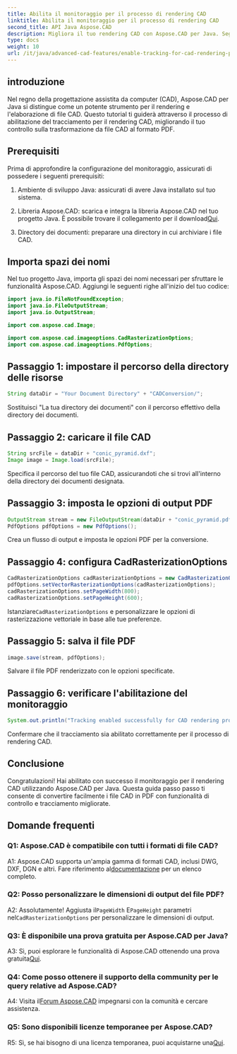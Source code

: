 ```yaml
---
title: Abilita il monitoraggio per il processo di rendering CAD
linktitle: Abilita il monitoraggio per il processo di rendering CAD
second_title: API Java Aspose.CAD
description: Migliora il tuo rendering CAD con Aspose.CAD per Java. Segui la nostra guida passo passo per abilitare il monitoraggio e migliorare la tua esperienza di conversione PDF.
type: docs
weight: 10
url: /it/java/advanced-cad-features/enable-tracking-for-cad-rendering-process/
---
```

## introduzione

Nel regno della progettazione assistita da computer (CAD), Aspose.CAD per Java si distingue come un potente strumento per il rendering e l'elaborazione di file CAD. Questo tutorial ti guiderà attraverso il processo di abilitazione del tracciamento per il rendering CAD, migliorando il tuo controllo sulla trasformazione da file CAD al formato PDF.

## Prerequisiti

Prima di approfondire la configurazione del monitoraggio, assicurati di possedere i seguenti prerequisiti:

1. Ambiente di sviluppo Java: assicurati di avere Java installato sul tuo sistema.

2.  Libreria Aspose.CAD: scarica e integra la libreria Aspose.CAD nel tuo progetto Java. È possibile trovare il collegamento per il download[Qui](https://releases.aspose.com/cad/java/).

3. Directory dei documenti: preparare una directory in cui archiviare i file CAD.

## Importa spazi dei nomi

Nel tuo progetto Java, importa gli spazi dei nomi necessari per sfruttare le funzionalità Aspose.CAD. Aggiungi le seguenti righe all'inizio del tuo codice:

```java
import java.io.FileNotFoundException;
import java.io.FileOutputStream;
import java.io.OutputStream;

import com.aspose.cad.Image;

import com.aspose.cad.imageoptions.CadRasterizationOptions;
import com.aspose.cad.imageoptions.PdfOptions;
```

## Passaggio 1: impostare il percorso della directory delle risorse

```java
String dataDir = "Your Document Directory" + "CADConversion/";
```

Sostituisci "La tua directory dei documenti" con il percorso effettivo della directory dei documenti.

## Passaggio 2: caricare il file CAD

```java
String srcFile = dataDir + "conic_pyramid.dxf";
Image image = Image.load(srcFile);
```

Specifica il percorso del tuo file CAD, assicurandoti che si trovi all'interno della directory dei documenti designata.

## Passaggio 3: imposta le opzioni di output PDF

```java
OutputStream stream = new FileOutputStream(dataDir + "conic_pyramid.pdf");
PdfOptions pdfOptions = new PdfOptions();
```

Crea un flusso di output e imposta le opzioni PDF per la conversione.

## Passaggio 4: configura CadRasterizationOptions

```java
CadRasterizationOptions cadRasterizationOptions = new CadRasterizationOptions();
pdfOptions.setVectorRasterizationOptions(cadRasterizationOptions);
cadRasterizationOptions.setPageWidth(800);
cadRasterizationOptions.setPageHeight(600);
```

 Istanziare`CadRasterizationOptions` e personalizzare le opzioni di rasterizzazione vettoriale in base alle tue preferenze.

## Passaggio 5: salva il file PDF

```java
image.save(stream, pdfOptions);
```

Salvare il file PDF renderizzato con le opzioni specificate.

## Passaggio 6: verificare l'abilitazione del monitoraggio

```java
System.out.println("Tracking enabled successfully for CAD rendering process.");
```

Confermare che il tracciamento sia abilitato correttamente per il processo di rendering CAD.

## Conclusione

Congratulazioni! Hai abilitato con successo il monitoraggio per il rendering CAD utilizzando Aspose.CAD per Java. Questa guida passo passo ti consente di convertire facilmente i file CAD in PDF con funzionalità di controllo e tracciamento migliorate.

## Domande frequenti

### Q1: Aspose.CAD è compatibile con tutti i formati di file CAD?

A1: Aspose.CAD supporta un'ampia gamma di formati CAD, inclusi DWG, DXF, DGN e altri. Fare riferimento al[documentazione](https://reference.aspose.com/cad/java/) per un elenco completo.

### Q2: Posso personalizzare le dimensioni di output del file PDF?

 A2: Assolutamente! Aggiusta il`PageWidth` E`PageHeight` parametri nel`CadRasterizationOptions` per personalizzare le dimensioni di output.

### Q3: È disponibile una prova gratuita per Aspose.CAD per Java?

 A3: Sì, puoi esplorare le funzionalità di Aspose.CAD ottenendo una prova gratuita[Qui](https://releases.aspose.com/).

### Q4: Come posso ottenere il supporto della community per le query relative ad Aspose.CAD?

 A4: Visita il[Forum Aspose.CAD](https://forum.aspose.com/c/cad/19) impegnarsi con la comunità e cercare assistenza.

### Q5: Sono disponibili licenze temporanee per Aspose.CAD?

 R5: Sì, se hai bisogno di una licenza temporanea, puoi acquistarne una[Qui](https://purchase.aspose.com/temporary-license/).